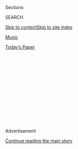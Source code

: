 <div id="app">

<div>

<div>

<div>

<div class="NYTAppHideMasthead css-1q2w90k e1suatyy0">

<div class="section css-ui9rw0 e1suatyy2">

<div class="css-eph4ug er09x8g0">

<div class="css-6n7j50">

</div>

<span class="css-1dv1kvn">Sections</span>

<div class="css-10488qs">

<span class="css-1dv1kvn">SEARCH</span>

</div>

[Skip to content](#site-content)[Skip to site
index](#site-index)

</div>

<div id="masthead-section-label" class="css-1wr3we4 eaxe0e00">

[Music](https://www.nytimes.com/section/arts/music)

</div>

<div class="css-10698na e1huz5gh0">

</div>

</div>

<div id="masthead-bar-one" class="section hasLinks css-15hmgas e1csuq9d3">

<div class="css-uqyvli e1csuq9d0">

</div>

<div class="css-1uqjmks e1csuq9d1">

</div>

<div class="css-9e9ivx">

[](https://myaccount.nytimes.com/auth/login?response_type=cookie&client_id=vi)

</div>

<div class="css-1bvtpon e1csuq9d2">

[Today’s
Paper](https://www.nytimes.com/section/todayspaper)

</div>

</div>

</div>

</div>

<div data-aria-hidden="false">

<div id="site-content" data-role="main">

<div>

<div class="css-1aor85t" style="opacity:0.000000001;z-index:-1;visibility:hidden">

<div class="css-1hqnpie">

<div class="css-epjblv">

<span class="css-17xtcya">[Music](/section/arts/music)</span><span class="css-x15j1o">|</span><span class="css-fwqvlz">A
Black Pianist Helped Birth Bossa Nova. His Story Is Rarely
Told.</span>

</div>

<div class="css-k008qs">

<div class="css-1iwv8en">

<span class="css-18z7m18"></span>

<div>

</div>

</div>

<span class="css-1n6z4y">https://nyti.ms/3kbh3gP</span>

<div class="css-1705lsu">

<div class="css-4xjgmj">

<div class="css-4skfbu" data-role="toolbar" data-aria-label="Social Media Share buttons, Save button, and Comments Panel with current comment count" data-testid="share-tools">

  - 
  - 
  - 
  - 
    
    <div class="css-6n7j50">
    
    </div>

  - 

</div>

</div>

</div>

</div>

</div>

</div>

<div id="NYT_TOP_BANNER_REGION" class="css-13pd83m">

</div>

<div id="top-wrapper" class="css-1sy8kpn">

<div id="top-slug" class="css-l9onyx">

Advertisement

</div>

[Continue reading the main
story](#after-top)

<div class="ad top-wrapper" style="text-align:center;height:100%;display:block;min-height:250px">

<div id="top" class="place-ad" data-position="top" data-size-key="top">

</div>

</div>

<div id="after-top">

</div>

</div>

<div>

<div id="sponsor-wrapper" class="css-1hyfx7x">

<div id="sponsor-slug" class="css-19vbshk">

Supported by

</div>

[Continue reading the main
story](#after-sponsor)

<div id="sponsor" class="ad sponsor-wrapper" style="text-align:center;height:100%;display:block">

</div>

<div id="after-sponsor">

</div>

</div>

<div class="css-186x18t">

</div>

<div class="css-1vkm6nb ehdk2mb0">

# A Black Pianist Helped Birth Bossa Nova. His Story Is Rarely Told.

</div>

Johnny Alf has always been revered by Antônio Carlos Jobim and João
Gilberto, but his legacy remains obscure, even among Brazilians.

<div class="css-79elbk" data-testid="photoviewer-wrapper">

<div class="css-z3e15g" data-testid="photoviewer-wrapper-hidden">

</div>

<div class="css-1a48zt4 ehw59r15" data-testid="photoviewer-children">

![<span class="css-16f3y1r e13ogyst0" data-aria-hidden="true">Johnny
Alf, at the piano, was a bossa nova pioneer who never achieved the fame
of his acclaimed
peers.</span>](https://static01.nyt.com/images/2020/07/28/arts/00alf1/merlin_175044852_f2214432-832a-435a-b0d5-394264c39b2c-articleLarge.jpg?quality=75&auto=webp&disable=upscale)

</div>

</div>

<div class="css-18e8msd">

<div class="css-vp77d3 epjyd6m0">

<div class="css-1baulvz">

By <span class="css-1baulvz last-byline" itemprop="name">Beatriz
Miranda</span>

</div>

</div>

  - Aug. 4, 2020, <span class="css-epvm6">10:49 a.m.
    ET</span>

  - 
    
    <div class="css-4xjgmj">
    
    <div class="css-d8bdto" data-role="toolbar" data-aria-label="Social Media Share buttons, Save button, and Comments Panel with current comment count" data-testid="share-tools">
    
      - 
      - 
      - 
      - 
        
        <div class="css-6n7j50">
        
        </div>
    
      - 
    
    </div>
    
    </div>

</div>

</div>

<div class="section meteredContent css-1r7ky0e" name="articleBody" itemprop="articleBody">

<div class="css-1fanzo5 StoryBodyCompanionColumn">

<div class="css-53u6y8">

[João Gilberto’s landmark “Chega de
Saudade”](https://www.youtube.com/watch?v=Zt6JuURjuzg) is widely
considered bossa nova’s first album. But about seven years before its
1959 release, a Brazilian musician known as Johnny Alf composed “Rapaz
de Bem.” The song incorporated several elements that became hallmarks of
the genre: a linear melody, a gentle way of singing, a series of
unconventional key changes, a rhythmic dissociation of drums and bass.

Alf, a pianist, composer and singer, dared to blend classical, popular,
foreign and local music references into his own creative process. The
source of his inspiration lies in the music of Chopin, Debussy, Nat King
Cole, Stan Kenton, and the Brazilian notables Custódio Mesquita and
Francisco Alves. His music attracted the most avant-garde ears to the
piano bars of the Copacabana neighborhood in Rio, where he regularly
performed in the early ’50s.

Antônio Carlos Jobim, who was also known as Tom, and Gilberto — now
known as two of the most famous names in bossa nova — were among the
faithful habitués who were stunned by songs like “[Rapaz de
Bem](https://www.youtube.com/watch?v=c0rJQ02Fjyo),” one of Alf’s first
professional compositions and, the radio host and music producer Ramalho
Neto argues in the 1965 book “Historinha do Desafinado,” the actual
first bossa nova song.

</div>

</div>

<div class="css-1u3pw94">

</div>

<div class="css-1fanzo5 StoryBodyCompanionColumn">

<div class="css-53u6y8">

It’s been 10 years since [Alf’s death from
cancer](https://www.nytimes.com/2010/03/12/arts/music/12alf.html) at 80.
In his six-decade career, he composed more than 80 songs, some recorded
with giants like [Caetano
Veloso](https://www.youtube.com/watch?v=Sr20erfxSrk) and [Chico
Buarque](https://www.youtube.com/watch?v=Z9CfAkqVKvs). But while his
pivotal role is well-accepted by scholars, artists and critics, why
isn’t he more widely known to listeners as a pioneer of one of the
most appreciated Brazilian genres around the world?

</div>

</div>

<div class="css-1fanzo5 StoryBodyCompanionColumn">

<div class="css-53u6y8">

Like his music, Alf’s story was complex. He was born Alfredo José da
Silva to a poor Black housemaid. His father died when he was 3, and he
owed much of his musical education to his mother’s employers — an
upper-middle-class family who paid for his piano lessons and helped
raise him, though they later strongly disapproved of his nightclub
career. (They expected Alf to become an accountant or an English
teacher.)

But music was intrinsic to Alf’s life long before his debut in the clubs
of Copacabana. When he was only a high school student, he was invited to
play the piano at the Brazilian-United States Institute (IBEU), in Rio’s
downtown. Sessions there earned him his first radio gig and generated
his artist name: “Johnny” was suggested by a fellow student for being a
popular name in America, and “Alf” was his nickname at the school.

In 1949, Alf, a connoisseur of American music, joined the Sinatra-Farney
Fan Club, a place to appreciate, discuss and play the music of Frank
Sinatra and Dick Farney, a Brazilian pianist and singer inspired by the
American star. It was here that Alf’s music began to flourish, and his
sound developed a striking modernity. According to José Domingos
Raffaelli, a music critic and former Sinatra-Farney attendee, Alf used
to perform for hours as listeners begged him to play on. In 1952, thanks
to a recommendation from Farney himself, Alf got his first job at a
Copacabana piano bar called Cantina do César.

Three years later, Alf moved to São Paulo with the promise of making a
better living. By then he was an independent musician in his mid-20s
with no family support. In 1958, when bossa nova was gaining momentum in
Rio, Alf was 270 miles away — far enough to miss out on the movement.

</div>

</div>

<div class="css-1fanzo5 StoryBodyCompanionColumn">

<div class="css-53u6y8">

But distance wasn’t the only barrier Alf faced. João Carlos Rodrigues,
the author of “Johnny Alf: Duas ou Três Coisas Que Você Não Sabe”
(“Johnny Alf: Two or Three Things You Don’t Know”), believes the
sophistication of Alf’s music was a significant obstacle, because the
radio and record companies preferred a more “easily digestible” music.

Marcos Napolitano, a social history professor at the University of São
Paulo who researches music movements in Brazil, agreed. “It is
undeniable that Alf’s work was more subtle, intimate and sophisticated,”
he said in an email interview, “apart from him being a timid,
standoffish performer.”

Alf’s personality offstage — where he boldly insisted on creative
freedom — also limited him. “No one called me to record because I only
did what I wanted,” he told Rodrigues.

Nelson Valencia, who managed Alf’s career for over 20 years, said in a
phone interview that Alf didn’t naturally chase opportunities, but
rather waited for them to appear. He added that his client also could
have pushed harder to explore the growing Japanese and American markets.

In 1963, Alf did record an album in English (with Jobim’s compositions)
that has never been released. In the late ’70s, when Sarah Vaughan, one
of his greatest idols, invited him to tour the United States, Alf was
warned to refuse it by his mãe de santo — the priestess of Umbanda, the
Afro-Brazilian religion to which he was devoted — and he didn’t go.

</div>

</div>

<div class="css-cfo9c3">

</div>

<div class="css-1fanzo5 StoryBodyCompanionColumn">

<div class="css-53u6y8">

Alf was also Black, poor and gay in an industry aiming to attract
affluent white audiences to the genre. Napolitano said that in the late
’50s, the music business saw in bossa nova a chance to compete with
American rock ’n’ roll, and Valencia acknowledged that race and class
inequalities restricted Alf’s rise: “There was a movement to promote Tom
Jobim, who was rich, white, young, good-looking,” he said, and added
that with Alf’s abilities, “maybe he was someone who could overshadow
Tom Jobim.”

Alf’s talent, Rodrigues said, could also have been a problem for Aloysio
de Oliveira, an influential bossa nova producer who was particularly
interested in promoting Jobim and Gilberto in the United States. Alf was
excluded from the landmark “[Bossa Nova at Carnegie
Hall](https://www.youtube.com/watch?v=JfVPnYSLmvA)” concert, organized
by Oliveira and held in New York in 1962.

Alaíde Costa, Alf’s favorite singer, said that racism in bossa nova has
always been veiled, to the point where Black people, like her and Alf,
didn’t even realize they were facing discrimination. “When the movement
began, I was already a professional. I used to be invited to the
meetings because I could help the movement somehow,” she said in a phone
interview. “But when the bossa nova boomed, I felt I was no longer
necessary.” She added that she regrets not having been part of the
movement in a larger way.

While Alf never achieved stardom, the genre’s legends always saw him as
a musical guru. Jobim not only used to call him Genialf (a combination
of “genius” and “Alf”), but was so inspired by “Rapaz de Bem” that he
composed “[Desafinado
(Off-Key)](https://www.youtube.com/watch?v=OUK5ay_8G-w),” one of bossa
nova’s most famous songs. When Gilberto realized that Alf’s unusual
syncopations reminded him of the beat of the tamborim (a samba
percussion instrument), he said he had finally found what he was looking
for.

Alf, however, has remained a few steps removed from fame. He was,
Valencia, said, “his own hero and own villain.”

</div>

</div>

</div>

<div>

</div>

<div>

</div>

<div>

</div>

<div>

<div id="bottom-wrapper" class="css-1ede5it">

<div id="bottom-slug" class="css-l9onyx">

Advertisement

</div>

[Continue reading the main
story](#after-bottom)

<div id="bottom" class="ad bottom-wrapper" style="text-align:center;height:100%;display:block;min-height:90px">

</div>

<div id="after-bottom">

</div>

</div>

</div>

</div>

</div>

## Site Index

<div>

</div>

## Site Information Navigation

  - [© <span>2020</span> <span>The New York Times
    Company</span>](https://help.nytimes.com/hc/en-us/articles/115014792127-Copyright-notice)

<!-- end list -->

  - [NYTCo](https://www.nytco.com/)
  - [Contact
    Us](https://help.nytimes.com/hc/en-us/articles/115015385887-Contact-Us)
  - [Work with us](https://www.nytco.com/careers/)
  - [Advertise](https://nytmediakit.com/)
  - [T Brand Studio](http://www.tbrandstudio.com/)
  - [Your Ad
    Choices](https://www.nytimes.com/privacy/cookie-policy#how-do-i-manage-trackers)
  - [Privacy](https://www.nytimes.com/privacy)
  - [Terms of
    Service](https://help.nytimes.com/hc/en-us/articles/115014893428-Terms-of-service)
  - [Terms of
    Sale](https://help.nytimes.com/hc/en-us/articles/115014893968-Terms-of-sale)
  - [Site
    Map](https://spiderbites.nytimes.com)
  - [Help](https://help.nytimes.com/hc/en-us)
  - [Subscriptions](https://www.nytimes.com/subscription?campaignId=37WXW)

</div>

</div>

</div>

</div>

